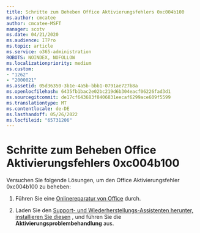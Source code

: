 ```yaml
---
title: Schritte zum Beheben Office Aktivierungsfehlers 0xc004b100
ms.author: cmcatee
author: cmcatee-MSFT
manager: scotv
ms.date: 04/21/2020
ms.audience: ITPro
ms.topic: article
ms.service: o365-administration
ROBOTS: NOINDEX, NOFOLLOW
ms.localizationpriority: medium
ms.custom:
- "1262"
- "2000021"
ms.assetid: 05d36350-3b1e-4a5b-bbb1-0791ae727b8a
ms.openlocfilehash: 6435fb1bac2e02bc219d6b304eacf06226fad3d1
ms.sourcegitcommit: de17cf643683f8406831eecaf6299ace609f5599
ms.translationtype: MT
ms.contentlocale: de-DE
ms.lasthandoff: 05/26/2022
ms.locfileid: "65731206"
---
```

# <a name="steps-to-resolve-office-activation-error-0xc004b100"></a>Schritte zum Beheben Office Aktivierungsfehlers 0xc004b100

Versuchen Sie folgende Lösungen, um den Office Aktivierungsfehler 0xc004b100 zu beheben:
  
1. Führen Sie eine [Onlinereparatur von Office](https://support.office.com/article/7821d4b6-7c1d-4205-aa0e-a6b40c5bb88b) durch.

2. Laden Sie den [Support- und Wiederherstellungs-Assistenten herunter, installieren Sie diesen](https://aka.ms/SARA-OfficeActivation-Alchemy) , und führen Sie die **Aktivierungsproblembehandlung** aus.

